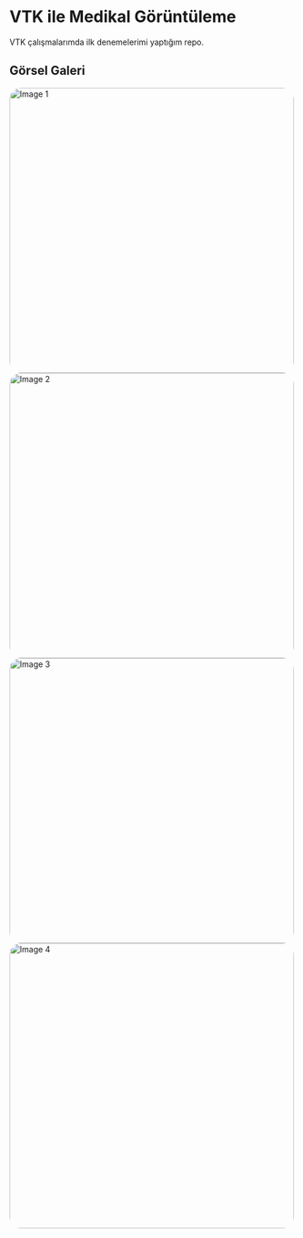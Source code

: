 # VTK ile Medikal Görüntüleme
VTK çalışmalarımda ilk denemelerimi yaptığım repo.
## Görsel Galeri
  <img src="https://github.com/user-attachments/assets/0aa40531-8f69-4e94-9877-cf09f4c6ed94" alt="Image 1" width="500" style="border-radius: 20px;">
  <img src="https://github.com/user-attachments/assets/963de1b3-7a35-42e1-8e81-eec8ccfdbcdb" alt="Image 2" width="500" style="border-radius: 20px;">
  <img src="https://github.com/user-attachments/assets/49fd7da7-a14a-480a-af8c-2d2fd2e3f503" alt="Image 3" width="500" style="border-radius: 20px;">
  <img src="https://github.com/user-attachments/assets/b945a254-82e7-4865-80fa-5f00e4f15071" alt="Image 4" width="500" style="border-radius: 20px;">

    
